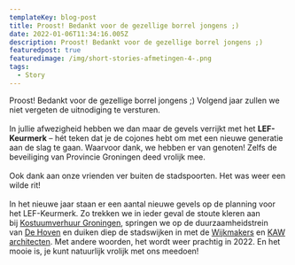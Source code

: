 ```yaml
---
templateKey: blog-post
title: Proost! Bedankt voor de gezellige borrel jongens ;)
date: 2022-01-06T11:34:16.005Z
description: Proost! Bedankt voor de gezellige borrel jongens ;)
featuredpost: true
featuredimage: /img/short-stories-afmetingen-4-.png
tags:
  - Story
---
```

Proost! Bedankt voor de gezellige borrel jongens ;) Volgend jaar zullen we niet vergeten de uitnodiging te versturen.\
\
In jullie afwezigheid hebben we dan maar de gevels verrijkt met het **LEF-Keurmerk** – hét teken dat je de cojones hebt om met een nieuwe generatie aan de slag te gaan. Waarvoor dank, we hebben er van genoten! Zelfs de beveiliging van Provincie Groningen deed vrolijk mee.\
\
Ook dank aan onze vrienden ver buiten de stadspoorten. Het was weer een wilde rit!\
\
In het nieuwe jaar staan er een aantal nieuwe gevels op de planning voor het LEF-Keurmerk. Zo trekken we in ieder geval de stoute kleren aan bij [Kostuumverhuur Groningen](https://www.linkedin.com/company/kostuumverhuurgroningen/), springen we op de duurzaamheidstrein van [De Hoven](https://www.linkedin.com/company/dehoven/) en duiken diep de stadswijken in met de [Wijkmakers](https://www.linkedin.com/company/wijkmakers/) en [KAW architecten](https://www.linkedin.com/company/kawarchitecten/). Met andere woorden, het wordt weer prachtig in 2022. En het mooie is, je kunt natuurlijk vrolijk met ons meedoen!